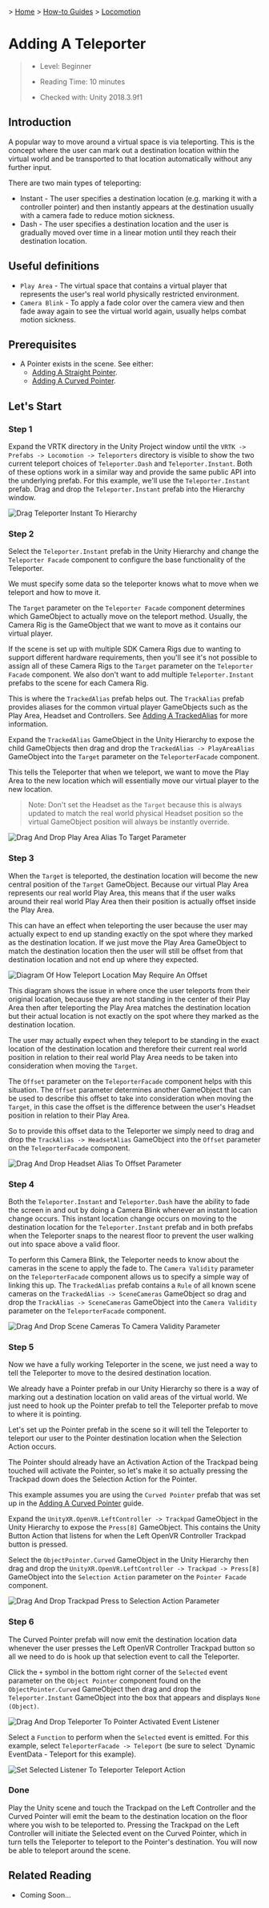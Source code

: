 &gt; [Home](../../../../README.md) &gt; [How-to Guides](../../README.md) &gt; [Locomotion](../README.md)

# Adding A Teleporter

> * Level: Beginner
>
> * Reading Time: 10 minutes
>
> * Checked with: Unity 2018.3.9f1

## Introduction

A popular way to move around a virtual space is via teleporting. This is the concept where the user can mark out a destination location within the virtual world and be transported to that location automatically without any further input.

There are two main types of teleporting:

* Instant - The user specifies a destination location (e.g.  marking it with a controller pointer) and then instantly appears at the destination usually with a camera fade to reduce motion sickness.
* Dash - The user specifies a destination location and the user is gradually moved over time in a linear motion until they reach their destination location.

## Useful definitions

* `Play Area` - The virtual space that contains a virtual player that represents the user's real world physically restricted environment.
* `Camera Blink` - To apply a fade color over the camera view and then fade away again to see the virtual world again, usually helps combat motion sickness.

## Prerequisites

* A Pointer exists in the scene. See either:
  * [Adding A Straight Pointer](../../Pointers/AddingAStraightPointer/README.md).
  * [Adding A Curved Pointer](../../Pointers/AddingACurvedPointer/README.md).

## Let's Start

### Step 1

Expand the VRTK directory in the Unity Project window until the `VRTK -> Prefabs -> Locomotion -> Teleporters` directory is visible to show the two current teleport choices of `Teleporter.Dash` and `Teleporter.Instant`. Both of these options work in a similar way and provide the same public API into the underlying prefab. For this example, we'll use the `Teleporter.Instant` prefab. Drag and drop the `Teleporter.Instant` prefab into the Hierarchy window.

![Drag Teleporter Instant To Hierarchy](assets/images/DragTeleporterInstantToHierarchy.png)

### Step 2

Select the `Teleporter.Instant` prefab in the Unity Hierarchy and change the `Teleporter Facade` component to configure the base functionality of the Teleporter.

We must specify some data so the teleporter knows what to move when we teleport and how to move it.

The `Target` parameter on the `Teleporter Facade` component determines which GameObject to actually move on the teleport method. Usually, the Camera Rig is the GameObject that we want to move as it contains our virtual player.

If the scene is set up with multiple SDK Camera Rigs due to wanting to support different hardware requirements, then you'll see it's not possible to assign all of these Camera Rigs to the `Target` parameter on the `Teleporter Facade` component. We also don't want to add multiple `Teleporter.Instant` prefabs to the scene for each Camera Rig.

This is where the `TrackedAlias` prefab helps out. The `TrackAlias` prefab provides aliases for the common virtual player GameObjects such as the Play Area, Headset and Controllers. See [Adding A TrackedAlias](../../CameraRigs/AddingATrackedAlias/README.md) for more information.

Expand the `TrackedAlias` GameObject in the Unity Hierarchy to expose the child GameObjects then drag and drop the `TrackedAlias -> PlayAreaAlias` GameObject into the `Target` parameter on the `TeleporterFacade` component.

This tells the Teleporter that when we teleport, we want to move the Play Area to the new location which will essentially move our virtual player to the new location.

> Note: Don't set the Headset as the `Target` because this is always updated to match the real world physical Headset position so the virtual GameObject position will always be instantly override.

![Drag And Drop Play Area Alias To Target Parameter](assets/images/DragAndDropPlayAreaAliasToTargetParameter.png)

### Step 3

When the `Target` is teleported, the destination location will become the new central position of the `Target` GameObject. Because our virtual Play Area represents our real world Play Area, this means that if the user walks around their real world Play Area then their position is actually offset inside the Play Area.

This can have an effect when teleporting the user because the user may actually expect to end up standing exactly on the spot where they marked as the destination location. If we just move the Play Area GameObject to match the destination location then the user will still be offset from that destination location and not end up where they expected.

![Diagram Of How Teleport Location May Require An Offset](assets/images/DiagramOfHowTeleportLocationMayRequireAnOffset.png)

This diagram shows the issue in where once the user teleports from their original location, because they are not standing in the center of their Play Area then after teleporting the Play Area matches the destination location but their actual location is not exactly on the spot where they marked as the destination location.

The user may actually expect when they teleport to be standing in the exact location of the destination location and therefore their current real world position in relation to their real world Play Area needs to be taken into consideration when moving the `Target`.

The `Offset` parameter on the `TeleporterFacade` component helps with this situation. The `Offset` parameter determines another GameObject that can be used to describe this offset to take into consideration when moving the `Target`, in this case the offset is the difference between the user's Headset position in relation to their Play Area.

So to provide this offset data to the Teleporter we simply need to drag and drop the `TrackAlias -> HeadsetAlias` GameObject into the `Offset` parameter on the `TeleporterFacade` component.

![Drag And Drop Headset Alias To Offset Parameter](assets/images/DragAndDropHeadsetAliasToOffsetParameter.png)

### Step 4

Both the `Teleporter.Instant` and `Teleporter.Dash` have the ability to fade the screen in and out by doing a Camera Blink whenever an instant location change occurs. This instant location change occurs on moving to the destination location for the `Teleporter.Instant` prefab and in both prefabs when the Teleporter snaps to the nearest floor to prevent the user walking out into space above a valid floor.

To perform this Camera Blink, the Teleporter needs to know about the cameras in the scene to apply the fade to. The `Camera Validity` parameter on the `TeleporterFacade` component allows us to specify a simple way of linking this up. The `TrackedAlias` prefab contains a `Rule` of all known scene cameras on the `TrackedAlias -> SceneCameras` GameObject so drag and drop the `TrackAlias -> SceneCameras` GameObject into the `Camera Validity` parameter on the `TeleporterFacade` component.

![Drag And Drop Scene Cameras To Camera Validity Parameter](assets/images/DragAndDropSceneCamerasToSceneCamerasParameter.png)

### Step 5

Now we have a fully working Teleporter in the scene, we just need a way to tell the Teleporter to move to the desired destination location.

We already have a Pointer prefab in our Unity Hierarchy so there is a way of marking out a destination location on valid areas of the virtual world. We just need to hook up the Pointer prefab to tell the Teleporter prefab to move to where it is pointing.

Let's set up the Pointer prefab in the scene so it will tell the Teleporter to teleport our user to the Pointer destination location when the Selection Action occurs.

The Pointer should already have an Activation Action of the Trackpad being touched will activate the Pointer, so let's make it so actually pressing the Trackpad down does the Selection Action for the Pointer.

This example assumes you are using the `Curved Pointer` prefab that was set up in the [Adding A Curved Pointer](../../Pointers/AddingACurvedPointer/README.md) guide.

Expand the `UnityXR.OpenVR.LeftController -> Trackpad` GameObject in the Unity Hierarchy to expose the `Press[8]` GameObject. This contains the Unity Button Action that listens for when the Left OpenVR Controller Trackpad button is pressed.

Select the `ObjectPointer.Curved` GameObject in the Unity Hierarchy then drag and drop the `UnityXR.OpenVR.LeftController -> Trackpad -> Press[8]` GameObject into the `Selection Action` parameter on the `Pointer Facade` component.

![Drag And Drop Trackpad Press to Selection Action Parameter](assets/images/DragAndDropTrackpadPresstoSelectionActionParameter.png)

### Step 6

The Curved Pointer prefab will now emit the destination location data whenever the user presses the Left OpenVR Controller Trackpad button so all we need to do is hook up that selection event to call the Teleporter.

Click the `+` symbol in the bottom right corner of the `Selected` event parameter on the `Object Pointer` component found on the `ObjectPointer.Curved` GameObject then drag and drop the `Teleporter.Instant` GameObject into the box that appears and displays `None (Object)`.

![Drag And Drop Teleporter To Pointer Activated Event Listener](assets/images/DragAndDropTeleporterToPointerActivatedEventListener.png)

Select a `Function` to perform when the `Selected` event is emitted. For this example, select `TeleporterFacade -> Teleport` (be sure to select `Dynamic EventData - Teleport for this example).

![Set Selected Listener To Teleporter Teleport Action](assets/images/SetSelectedListenerToTeleporterTeleportAction.png)

### Done

Play the Unity scene and touch the Trackpad on the Left Controller and the Curved Pointer will emit the beam to the destination location on the floor where you wish to be teleported to. Pressing the Trackpad on the Left Controller will initiate the Selected event on the Curved Pointer, which in turn tells the Teleporter to teleport to the Pointer's destination. You will now be able to teleport around the scene.

## Related Reading

* Coming Soon...